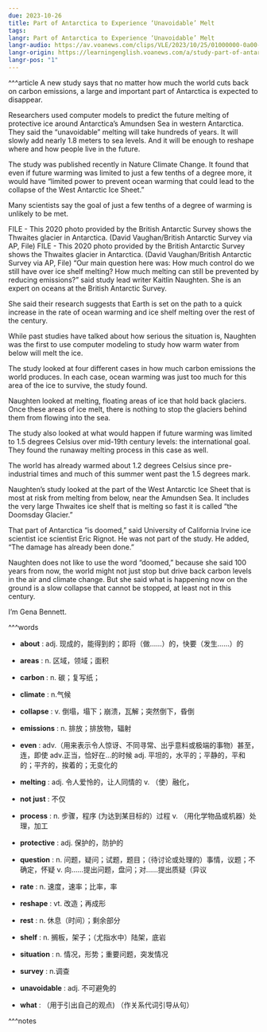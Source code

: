 ```yaml
---
due: 2023-10-26
title: Part of Antarctica to Experience ‘Unavoidable’ Melt
tags: 
langr: Part of Antarctica to Experience ‘Unavoidable’ Melt
langr-audio: https://av.voanews.com/clips/VLE/2023/10/25/01000000-0a00-0242-2d5a-08dbd55ab318_hq.mp3?download=1
langr-origin: https://learningenglish.voanews.com/a/study-part-of-antarctica-to-experience-unavoidable-melt/7324808.html
langr-pos: "1"
---
```


^^^article
A new study says that no matter how much the world cuts back on carbon emissions, a large and important part of Antarctica is expected to disappear.

Researchers used computer models to predict the future melting of protective ice around Antarctica’s Amundsen Sea in western Antarctica. They said the “unavoidable” melting will take hundreds of years. It will slowly add nearly 1.8 meters to sea levels. And it will be enough to reshape where and how people live in the future.

The study was published recently in Nature Climate Change. It found that even if future warming was limited to just a few tenths of a degree more, it would have “limited power to prevent ocean warming that could lead to the collapse of the West Antarctic Ice Sheet.”

Many scientists say the goal of just a few tenths of a degree of warming is unlikely to be met.

FILE - This 2020 photo provided by the British Antarctic Survey shows the Thwaites glacier in Antarctica. (David Vaughan/British Antarctic Survey via AP, File)
FILE - This 2020 photo provided by the British Antarctic Survey shows the Thwaites glacier in Antarctica. (David Vaughan/British Antarctic Survey via AP, File)
“Our main question here was: How much control do we still have over ice shelf melting? How much melting can still be prevented by reducing emissions?” said study lead writer Kaitlin Naughten. She is an expert on oceans at the British Antarctic Survey.

She said their research suggests that Earth is set on the path to a quick increase in the rate of ocean warming and ice shelf melting over the rest of the century.

While past studies have talked about how serious the situation is, Naughten was the first to use computer modeling to study how warm water from below will melt the ice.

The study looked at four different cases in how much carbon emissions the world produces. In each case, ocean warming was just too much for this area of the ice to survive, the study found.

Naughten looked at melting, floating areas of ice that hold back glaciers. Once these areas of ice melt, there is nothing to stop the glaciers behind them from flowing into the sea.

The study also looked at what would happen if future warming was limited to 1.5 degrees Celsius over mid-19th century levels: the international goal. They found the runaway melting process in this case as well.

The world has already warmed about 1.2 degrees Celsius since pre-industrial times and much of this summer went past the 1.5 degrees mark.

Naughten’s study looked at the part of the West Antarctic Ice Sheet that is most at risk from melting from below, near the Amundsen Sea. It includes the very large Thwaites ice shelf that is melting so fast it is called “the Doomsday Glacier.”

That part of Antarctica “is doomed,” said University of California Irvine ice scientist ice scientist Eric Rignot. He was not part of the study. He added, “The damage has already been done.”

Naughten does not like to use the word “doomed,” because she said 100 years from now, the world might not just stop but drive back carbon levels in the air and climate change. But she said what is happening now on the ground is a slow collapse that cannot be stopped, at least not in this century.

I’m Gena Bennett.


^^^words
+ **about** : adj. 现成的，能得到的；即将（做……）的，快要（发生……）的 
+ **areas** : n. 区域，领域；面积
+ **carbon** : n. 碳；复写纸；
+ **climate** : n.气候
+ **collapse** : v. 倒塌，塌下；崩溃，瓦解；突然倒下，昏倒
+ **emissions** : n. 排放；排放物，辐射
+ **even** : adv.（用来表示令人惊讶、不同寻常、出乎意料或极端的事物）甚至，连，即使
adv.正当，恰好在…的时候
adj. 平坦的，水平的；平静的，平和的；平齐的，挨着的；无变化的

+ **melting** : adj. 令人爱怜的，让人同情的
v. （使）融化，
+ **not just** : 不仅
+ **process** : n. 步骤，程序 (为达到某目标的）过程 v. （用化学物品或机器）处理，加工
+ **protective** : adj. 保护的，防护的
+ **question** : n. 问题，疑问；试题，题目；（待讨论或处理的）事情，议题；不确定，怀疑
v. 向……提出问题，盘问；对……提出质疑（异议
+ **rate** : n. 速度，速率；比率，率
+ **reshape** : vt. 改造；再成形
+ **rest** : n. 休息（时间）；剩余部分
+ **shelf** : n. 搁板，架子；（尤指水中）陆架，底岩
+ **situation** : n. 情况，形势；重要问题，突发情况
+ **survey** : n.调查
+ **unavoidable** : adj. 不可避免的
+ **what** : （用于引出自己的观点) （作关系代词引导从句）

^^^notes